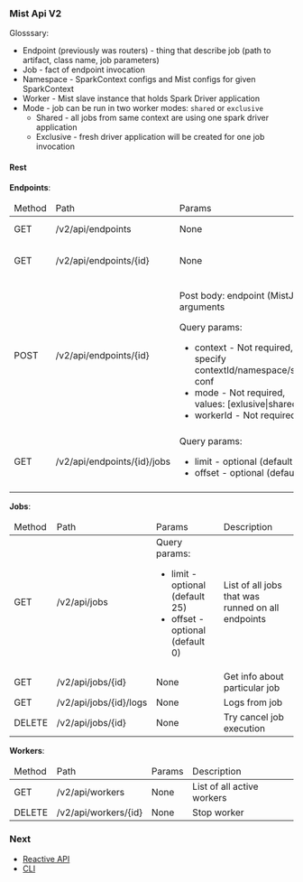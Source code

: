 ### Mist Api V2

Glosssary:

- Endpoint (previously was routers) - thing that describe job (path to artifact, class name, job parameters)
- Job - fact of endpoint invocation
- Namespace - SparkContext configs and Mist configs for given SparkContext 
- Worker - Mist slave instance that holds Spark Driver application
- Mode - job can be run in two worker modes: `shared` or `exclusive`
    - Shared - all jobs from same context are using one spark driver application
    - Exclusive - fresh driver application will be created for one job invocation

#### Rest

**Endpoints**:
<table>
  <thead>
    <tr>
      <td>Method</td>
      <td>Path</td>
      <td>Params</td>
      <td>Description</td>
    </tr>
  </thead>
  <tbody>
    <tr>
      <td>GET</td>
      <td>/v2/api/endpoints</td>
      <td>None</td>
      <td>List of all endpoints</td>
    </tr>
    <tr>
      <td>GET</td>
      <td>/v2/api/endpoints/{id}</td>
      <td>None</td>
      <td>Get endpoint by id</td>
    </tr>
    <tr>
      <td>POST</td>
      <td>/v2/api/endpoints/{id}</td>
      <td>
        <p>Post body: endpoint (MistJob) arguments </p>
        <p>Query params:
          <ul>
            <li>context - Not required, specify contextId/namespace/spark conf </li>
            <li>mode - Not required, values: [exlusive|shared]</li>
            <li>workerId - Not required</li>
          </ul>
        </p>
      </td>
      <td>Start job on endpoint</td>
    </tr>
    <tr>
      <td>GET</td>
      <td>/v2/api/endpoints/{id}/jobs</td>
      <td>Query params:
        <ul>
          <li>limit - optional (default 25)</li>
          <li>offset - optional (default 0)</li>
        </ul>
      </td>
      <td>List of jobs that was run with given endpoint</td>
    </tr>

  </tbody>
</table>

**Jobs**:
<table>
  <thead>
    <tr>
      <td>Method</td>
      <td>Path</td>
      <td>Params</td>
      <td>Description</td>
    </tr>
  </thead>
  <tbody>
    <tr>
      <td>GET</td>
      <td>/v2/api/jobs</td>
      <td>Query params:
        <ul>
          <li>limit - optional (default 25)</li>
          <li>offset - optional (default 0)</li>
        </ul>
      </td>
      <td>List of all jobs that was runned on all endpoints</td>
    </tr>
    <tr>
      <td>GET</td>
      <td>/v2/api/jobs/{id}</td>
      <td>None</td>
      <td>Get info about particular job</td>
    </tr>
    <tr>
      <td>GET</td>
      <td>/v2/api/jobs/{id}/logs</td>
      <td>None</td>
      <td>Logs from job</td>
    </tr>
    <tr>
      <td>DELETE</td>
      <td>/v2/api/jobs/{id}</td>
      <td>None</td>
      <td>Try cancel job execution</td>
    </tr>
  </tbody>
</table>

**Workers**:
<table>
  <thead>
    <tr>
      <td>Method</td>
      <td>Path</td>
      <td>Params</td>
      <td>Description</td>
    </tr>
  </thead>
  <tbody>
    <tr>
      <td>GET</td>
      <td>/v2/api/workers</td>
      <td>None</td>
      <td>List of all active workers</td>
    </tr>
    <tr>
      <td>DELETE</td>
      <td>/v2/api/workers/{id}</td>
      <td>None</td>
      <td>Stop worker</td>
    </tr>
  </tbody>
</table>

### Next 
- [Reactive API](/docs/reactive_api.md)
- [CLI](/docs/cli.md)
